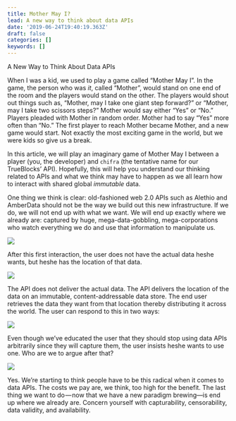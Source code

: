 ```yaml
---
title: Mother May I?
lead: A new way to think about data APIs
date: '2019-06-24T19:40:19.363Z'
draft: false
categories: []
keywords: []
---
```


A New Way to Think About Data APIs

When I was a kid, we used to play a game called “Mother May I”. In the game, the person who was _it_, called “Mother”, would stand on one end of the room and the players would stand on the other. The players would shout out things such as, “Mother, may I take one giant step forward?” or “Mother, may I take two scissors steps?” Mother would say either “Yes” or “No.” Players pleaded with Mother in random order. Mother had to say “Yes” more often than “No.” The first player to reach Mother became Mother, and a new game would start. Not exactly the most exciting game in the world, but we were kids so give us a break.

In this article, we will play an imaginary game of Mother May I between a player (you, the developer) and `chifra` (the tentative name for our TrueBlocks’ API). Hopefully, this will help you understand our thinking related to APIs and what we think may have to happen as we all learn how to interact with shared global _immutable_ data.

One thing we think is clear: old-fashioned web 2.0 APIs such as Alethio and AmberData should not be the way we build out this new infrastructure. If we do, we will not end up with what we want. We will end up exactly where we already are: captured by huge, mega-data-gobbling, mega-corporations who watch everything we do and use that information to manipulate us.

![](/blog/medium-posts/img/030-Mother-May-I-001.png)

After this first interaction, the user does not have the actual data heshe wants, but heshe has the location of that data.

![](/blog/medium-posts/img/030-Mother-May-I-002.png)

The API does not deliver the actual data. The API delivers the location of the data on an immutable, content-addressable data store. The end user retrieves the data they want from that location thereby distributing it across the world. The user can respond to this in two ways:

![](/blog/medium-posts/img/030-Mother-May-I-003.png)

Even though we’ve educated the user that they should stop using data APIs arbitrarily since they will capture them, the user insists heshe wants to use one. Who are we to argue after that?

![](/blog/medium-posts/img/030-Mother-May-I-004.png)

Yes. We’re starting to think people have to be this radical when it comes to data APIs. The costs we pay are, we think, too high for the benefit. The last thing we want to do — now that we have a new paradigm brewing—is end up where we already are. Concern yourself with capturability, censorability, data validity, and availability.
